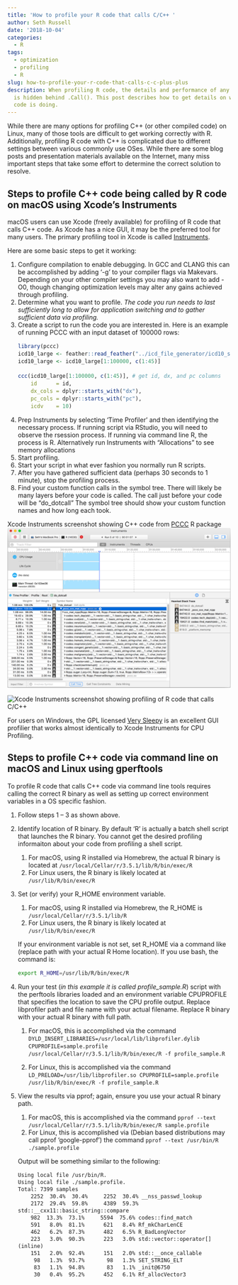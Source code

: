 ```yaml
---
title: 'How to profile your R code that calls C/C++ '
author: Seth Russell
date: '2018-10-04'
categories:
  - R
tags:
  - optimization
  - profiling
  - R
slug: how-to-profile-your-r-code-that-calls-c-c-plus-plus
description: When profiling R code, the details and performance of any C/C++ code
  is hidden behind .Call(). This post describes how to get details on what the C/C++
  code is doing.
---
```


While there are many options for profiling C++ (or other compiled code) on Linux, many of those tools are difficult to get working correctly with R. Additionally, profiling R code with C++ is complicated due to different settings between various commonly use OSes. While there are some blog posts and presentation materials available on the Internet, many miss important steps that take some effort to determine the correct solution to resolve.

## Steps to profile C++ code being called by R code on macOS using Xcode’s Instruments

macOS users can use Xcode (freely available) for profiling of R code that calls C++ code. As Xcode has a nice GUI, it may be the preferred tool for many users. The primary profiling tool in Xcode is called [Instruments](https://help.apple.com/instruments/mac/10.0/#/dev7b09c84f5).

Here are some basic steps to get it working:

1. Configure compilation to enable debugging. In GCC and CLANG this can be accomplished by adding ‘-g’ to your compiler flags via Makevars. Depending on your other compiler settings you may also want to add -O0, though changing optimization levels may alter any gains achieved through profiling.
1. Determine what you want to profile. *The code you run needs to last sufficiently long to allow for application switching and to gather sufficient data via profiling.*
1. Create a script to run the code you are interested in. Here is an example of running PCCC with an input dataset of 100000 rows:
    ```r
    library(pccc)
    icd10_large <- feather::read_feather("../icd_file_generator/icd10_sample_large.feather")
    icd10_large <- icd10_large[1:100000, c(1:45)]

    ccc(icd10_large[1:100000, c(1:45)], # get id, dx, and pc columns
        id      = id,
        dx_cols = dplyr::starts_with("dx"),
        pc_cols = dplyr::starts_with("pc"),
        icdv    = 10)
    ```
1. Prep Instruments by selecting ‘Time Profiler’ and then identifying the necessary process. If running script via RStudio, you will need to observe the rsession process. If running via command line R, the process is R. Alternatively run Instruments with “Allocations” to see memory allocations
1. Start profiling.
1. Start your script in what ever fashion you normally run R scripts.
1. After you have gathered sufficient data (perhaps 30 seconds to 1 minute), stop the profiling process.
1. Find your custom function calls in the symbol tree. There will likely be many layers before your code is called. The call just before your code will be “do_dotcall” The symbol tree should show your custom function names and how long each took.

Xcode Instruments screenshot showing C++ code from [PCCC](https://cran.r-project.org/package=pccc) R package
![Xcode Instruments screenshot showing C++ code from PCCC R package](https://github.com/magic-lantern/SoftwareEngineeringPrinciples/raw/master/paper/instruments_screenshot.png "Xcode Instruments screenshot showing C++ code from PCCC R package")

![Xcode Instruments screenshot showing profiling of R code that calls C/C++](/post/2018-10-04-how-to-profile-your-r-code-that-calls-c-c-plus-plus_files/instruments_screenshot.png)

For users on Windows, the GPL licensed [Very Sleepy](http://www.codersnotes.com/sleepy/) is an excellent GUI profilier that works almost identically to Xcode Instruments for CPU Profiling.

## Steps to profile C++ code via command line on macOS and Linux using gperftools

To profile R code that calls C++ code via command line tools requires calling the correct R binary as well as setting up correct environment variables in a OS specific fashion. 

1. Follow steps 1 – 3 as shown above.
1. Identify location of R binary. By default ‘R’ is actually a batch shell script that launches the R binary. You cannot get the desired profiling informaiton about your code from profiling a shell script.
    1. For macOS, using R installed via Homebrew, the actual R binary is located at `/usr/local/Cellar/r/3.5.1/lib/R/bin/exec/R`
    1. For Linux users, the R binary is likely located at `/usr/lib/R/bin/exec/R`

1. Set (or verify) your R_HOME environment variable.
    1. For macOS, using R installed via Homebrew, the R_HOME is `/usr/local/Cellar/r/3.5.1/lib/R`
    1. For Linux users, the R binary is likely located at `/usr/lib/R/bin/exec/R`

    If your environment variable is not set, set R_HOME via a command like (replace path with your actual R Home location). If you use bash, the command is:

    ```bash
    export R_HOME=/usr/lib/R/bin/exec/R
    ```

1. Run your test (*in this example it is called profile_sample.R*) script with the perftools libraries loaded and an environment variable CPUPROFILE that specifies the location to save the CPU profile output. Replace libprofiler path and file name with your actual filename. Replace R binary with your actual R binary with full path.
    1. For macOS, this is accomplished via the command `DYLD_INSERT_LIBRARIES=/usr/local/lib/libprofiler.dylib CPUPROFILE=sample.profile /usr/local/Cellar/r/3.5.1/lib/R/bin/exec/R -f profile_sample.R`

    1. For Linux, this is accomplished via the command `LD_PRELOAD=/usr/lib/libprofiler.so CPUPROFILE=sample.profile /usr/lib/R/bin/exec/R -f profile_sample.R`

1. View the results via pprof; again, ensure you use your actual R binary path.
    1. For macOS, this is accomplished via the command `pprof --text /usr/local/Cellar/r/3.5.1/lib/R/bin/exec/R sample.profile`
    1. For Linux, this is accomplished via (Debian based distributions may call pprof ‘google-pprof’) the command `pprof --text /usr/bin/R ./sample.profile`

    Output will be something similar to the following:
    ```
    Using local file /usr/bin/R.
    Using local file ./sample.profile.
    Total: 7399 samples
        2252  30.4%  30.4%     2252  30.4% __nss_passwd_lookup
        2172  29.4%  59.8%     4389  59.3% std::__cxx11::basic_string::compare
        982  13.3%  73.1%     5594  75.6% codes::find_match
        591   8.0%  81.1%      621   8.4% Rf_mkCharLenCE
        462   6.2%  87.3%      482   6.5% R_BadLongVector
        223   3.0%  90.3%      223   3.0% std::vector::operator[] (inline)
        151   2.0%  92.4%      151   2.0% std::__once_callable
         98   1.3%  93.7%       98   1.3% SET_STRING_ELT
         83   1.1%  94.8%       83   1.1% _init@6750
         30   0.4%  95.2%      452   6.1% Rf_allocVector3
    ```